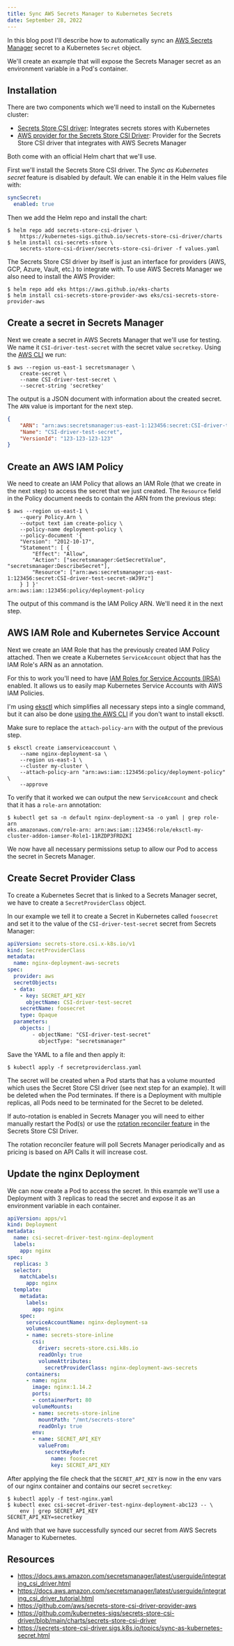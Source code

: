 ```yaml
---
title: Sync AWS Secrets Manager to Kubernetes Secrets
date: September 28, 2022
---
```


In this blog post I'll describe how to automatically sync an [AWS Secrets Manager](https://aws.amazon.com/secrets-manager/) secret to a Kubernetes `Secret` object.

We'll create an example that will expose the Secrets Manager secret as an environment variable in a Pod's container. 

## Installation

There are two components which we'll need to install on the Kubernetes cluster:

- [Secrets Store CSI driver](https://secrets-store-csi-driver.sigs.k8s.io): Integrates secrets stores with Kubernetes
- [AWS provider for the Secrets Store CSI Driver](https://github.com/aws/secrets-store-csi-driver-provider-aws): Provider for the Secrets Store CSI driver that integrates with AWS Secrets Manager

Both come with an official Helm chart that we'll use.

First we'll install the Secrets Store CSI driver. The *Sync as Kubernetes secret* feature is disabled by default. We can enable it in the Helm values file with:

```yaml
syncSecret:
  enabled: true
```

Then we add the Helm repo and install the chart:

```shell
$ helm repo add secrets-store-csi-driver \
    https://kubernetes-sigs.github.io/secrets-store-csi-driver/charts
$ helm install csi-secrets-store \
    secrets-store-csi-driver/secrets-store-csi-driver -f values.yaml
```

The Secrets Store CSI driver by itself is just an interface for providers (AWS, GCP, Azure, Vault, etc.) to integrate with. To use AWS Secrets Manager we also need to install the AWS Provider:

```shell
$ helm repo add eks https://aws.github.io/eks-charts
$ helm install csi-secrets-store-provider-aws eks/csi-secrets-store-provider-aws
```

## Create a secret in Secrets Manager

Next we create a secret in AWS Secrets Manager that we'll use for testing. We name it `CSI-driver-test-secret` with the secret value `secretkey`. Using the [AWS CLI](https://aws.amazon.com/cli/) we run:

```shell
$ aws --region us-east-1 secretsmanager \
    create-secret \
    --name CSI-driver-test-secret \
    --secret-string 'secretkey'
```

The output is a JSON document with information about the created secret. The `ARN` value is important for the next step.

```json
{
    "ARN": "arn:aws:secretsmanager:us-east-1:123456:secret:CSI-driver-test-secret-sWJ9Yz",
    "Name": "CSI-driver-test-secret",
    "VersionId": "123-123-123-123"
}
```


## Create an AWS IAM Policy

We need to create an IAM Policy that allows an IAM Role (that we create in the next step) to access the secret that we just created. The `Resource` field in the Policy document needs to contain the ARN from the previous step:

```shell
$ aws --region us-east-1 \
    --query Policy.Arn \
    --output text iam create-policy \
    --policy-name deployment-policy \
    --policy-document '{
    "Version": "2012-10-17",
    "Statement": [ {
        "Effect": "Allow",
        "Action": ["secretsmanager:GetSecretValue", "secretsmanager:DescribeSecret"],
        "Resource": ["arn:aws:secretsmanager:us-east-1:123456:secret:CSI-driver-test-secret-sWJ9Yz"]
    } ] }'
arn:aws:iam::123456:policy/deployment-policy
```

The output of this command is the IAM Policy ARN. We'll need it in the next step.

## AWS IAM Role and Kubernetes Service Account

Next we create an IAM Role that has the previously created IAM Policy attached. Then we create a Kubernetes `ServiceAccount` object that has the IAM Role's ARN as an annotation.

For this to work you'll need to have [IAM Roles for Service Accounts (IRSA)](https://docs.aws.amazon.com/eks/latest/userguide/iam-roles-for-service-accounts.html) enabled. It allows us to easily map Kubernetes Service Accounts with AWS IAM Policies.

I'm using [eksctl](https://eksctl.io/usage/iamserviceaccounts/) which simplifies all necessary steps into a single command, but it can also be done [using the AWS CLI](https://docs.aws.amazon.com/eks/latest/userguide/create-service-account-iam-policy-and-role.html#create-service-account-iam-role) if you don't want to install eksctl.

Make sure to replace the `attach-policy-arn` with the output of the previous step.

```shell
$ eksctl create iamserviceaccount \
    --name nginx-deployment-sa \
    --region us-east-1 \
    --cluster my-cluster \
    --attach-policy-arn "arn:aws:iam::123456:policy/deployment-policy" \
    --approve
```

To verify that it worked we can output the new `ServiceAccount` and check that it has a `role-arn` annotation:

```shell
$ kubectl get sa -n default nginx-deployment-sa -o yaml | grep role-arn
eks.amazonaws.com/role-arn: arn:aws:iam::123456:role/eksctl-my-cluster-addon-iamser-Role1-11RZDP3FRDZKI
```

We now have all necessary permissions setup to allow our Pod to access the secret in Secrets Manager.

## Create Secret Provider Class

To create a Kubernetes Secret that is linked to a Secrets Manager secret, we have to create a `SecretProviderClass` object.

In our example we tell it to create a Secret in Kubernetes called `foosecret` and set it to the value of the `CSI-driver-test-secret` secret from Secrets Manager:

```yaml
apiVersion: secrets-store.csi.x-k8s.io/v1
kind: SecretProviderClass
metadata:
  name: nginx-deployment-aws-secrets
spec:
  provider: aws
  secretObjects:
  - data:
    - key: SECRET_API_KEY
      objectName: CSI-driver-test-secret
    secretName: foosecret
    type: Opaque
  parameters:
    objects: |
        - objectName: "CSI-driver-test-secret"
          objectType: "secretsmanager"
```

Save the YAML to a file and then apply it:

```shell
$ kubectl apply -f secretproviderclass.yaml
```

The secret will be created when a Pod starts that has a volume mounted which uses the Secret Store CSI driver (see next step for an example). It will be deleted when the Pod terminates. If there is a Deployment with multiple replicas, all Pods need to be terminated for the Secret to be deleted.

If auto-rotation is enabled in Secrets Manager you will need to either manually restart the Pod(s) or use the [rotation reconciler feature](https://secrets-store-csi-driver.sigs.k8s.io/topics/secret-auto-rotation.html) in the Secrets Store CSI Driver.

The rotation reconciler feature will poll Secrets Manager periodically and as pricing is based on API Calls it will increase cost.

## Update the nginx Deployment

We can now create a Pod to access the secret. In this example we'll use a Deployment with 3 replicas to read the secret and expose it as an environment variable in each container.

```yaml
apiVersion: apps/v1
kind: Deployment
metadata:
  name: csi-secret-driver-test-nginx-deployment
  labels:
    app: nginx
spec:
  replicas: 3
  selector:
    matchLabels:
      app: nginx
  template:
    metadata:
      labels:
        app: nginx
    spec:
      serviceAccountName: nginx-deployment-sa
      volumes:
      - name: secrets-store-inline
        csi:
          driver: secrets-store.csi.k8s.io
          readOnly: true
          volumeAttributes:
            secretProviderClass: nginx-deployment-aws-secrets
      containers:
      - name: nginx
        image: nginx:1.14.2
        ports:
        - containerPort: 80
        volumeMounts:
        - name: secrets-store-inline
          mountPath: "/mnt/secrets-store"
          readOnly: true
        env:
        - name: SECRET_API_KEY
          valueFrom:
            secretKeyRef:
              name: foosecret
              key: SECRET_API_KEY
```

After applying the file check that the `SECRET_API_KEY` is now in the env vars of our nginx container and contains our secret `secretkey`:

```shell
$ kubectl apply -f test-nginx.yaml
$ kubectl exec csi-secret-driver-test-nginx-deployment-abc123 -- \
    env | grep SECRET_API_KEY
SECRET_API_KEY=secretkey
```

And with that we have successfully synced our secret from AWS Secrets Manager to Kubernetes.

## Resources

- <https://docs.aws.amazon.com/secretsmanager/latest/userguide/integrating_csi_driver.html>
- <https://docs.aws.amazon.com/secretsmanager/latest/userguide/integrating_csi_driver_tutorial.html>
- <https://github.com/aws/secrets-store-csi-driver-provider-aws>
- <https://github.com/kubernetes-sigs/secrets-store-csi-driver/blob/main/charts/secrets-store-csi-driver>
- <https://secrets-store-csi-driver.sigs.k8s.io/topics/sync-as-kubernetes-secret.html>
